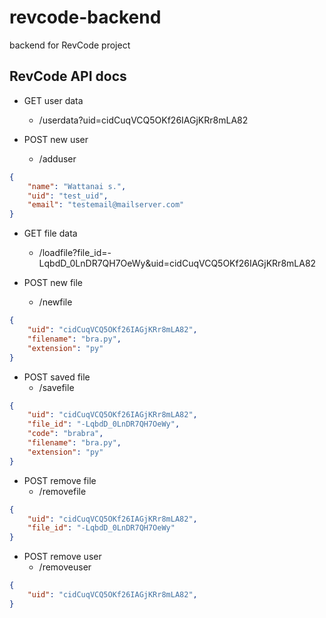 # revcode-backend
backend for RevCode project

## RevCode API docs

* GET user data
 	* /userdata?uid=cidCuqVCQ5OKf26IAGjKRr8mLA82
	
* POST new user
	* /adduser
```json
{
	"name": "Wattanai s.",
	"uid": "test_uid",
	"email": "testemail@mailserver.com"
}
```

* GET file data
	* /loadfile?file_id=-LqbdD_0LnDR7QH7OeWy&uid=cidCuqVCQ5OKf26IAGjKRr8mLA82

* POST new file
	* /newfile
```json
{
	"uid": "cidCuqVCQ5OKf26IAGjKRr8mLA82",
	"filename": "bra.py", 
	"extension": "py"
}
```

* POST saved file
	* /savefile
```json
{
	"uid": "cidCuqVCQ5OKf26IAGjKRr8mLA82",
	"file_id": "-LqbdD_0LnDR7QH7OeWy",
	"code": "brabra", 
	"filename": "bra.py", 
	"extension": "py"
}
```

* POST remove file
	* /removefile
```json
{
	"uid": "cidCuqVCQ5OKf26IAGjKRr8mLA82",
	"file_id": "-LqbdD_0LnDR7QH7OeWy"
}
```

* POST remove user
	* /removeuser
```json
{
	"uid": "cidCuqVCQ5OKf26IAGjKRr8mLA82",
}
```